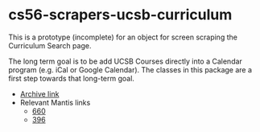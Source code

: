 # cs56-scrapers-ucsb-curriculum

This is a prototype (incomplete) for an object for screen scraping the Curriculum Search page.

The long term goal is to be add UCSB Courses directly into a Calendar program (e.g. iCal or Google Calendar). The classes in this package are a first step towards that long-term goal.

* [Archive link](https://foo.cs.ucsb.edu/cs56/issues/0000660/)
* Relevant Mantis links
	* [660](https://foo.cs.ucsb.edu/56mantis/view.php?id=660)
	* [396](https://foo.cs.ucsb.edu/56mantis/view.php?id=396)